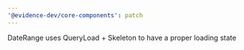 ```yaml
---
'@evidence-dev/core-components': patch
---
```


DateRange uses QueryLoad + Skeleton to have a proper loading state
